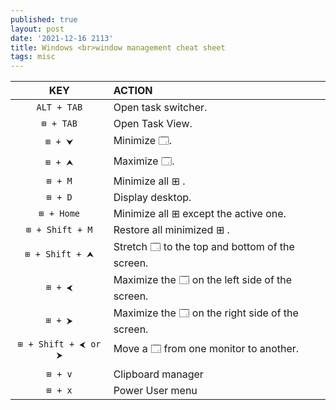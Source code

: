 ```yaml
---
published: true
layout: post
date: '2021-12-16 2113'
title: Windows <br>window management cheat sheet
tags: misc 
---
```


| KEY | ACTION |
| :---:       |    :--------------  |
|    ``ALT + TAB``   |     Open task switcher. |
|    ``⊞ + TAB``     |    Open Task View. |
|    ``⊞ + ⮟``    | Minimize 🗔. |
|   ``⊞ + ⮝``    | Maximize 🗔. |
|    ``⊞ + M``     | Minimize all ⊞ . |
|    ``⊞ + D``     |  Display desktop. |
|    ``⊞ + Home``        |    Minimize all ⊞ except the active one. |
|    ``⊞ + Shift + M``   | Restore all minimized ⊞ . |
|    ``⊞ + Shift + ⮝``  | Stretch 🗔 to the top and bottom of the screen. |
|    ``⊞ + ⮜``         | Maximize the 🗔 on the left side of the screen. |
|    ``⊞ + ⮞``         | Maximize the 🗔 on the right side of the screen. |
|    ``⊞ + Shift + ⮜ or ⮞``  |  Move a 🗔 from one monitor to another. |
|                       |              |
|    ``⊞ + v``         | Clipboard manager |
|    ``⊞ + x``         | Power User menu |
